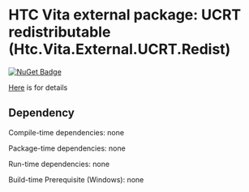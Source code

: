 # HTC Vita external package: UCRT redistributable (Htc.Vita.External.UCRT.Redist)

[![NuGet Badge](https://buildstats.info/nuget/Htc.Vita.External.UCRT.Redist)](https://www.nuget.org/packages/Htc.Vita.External.UCRT.Redist/)

[Here](https://docs.microsoft.com/en-us/cpp/ide/universal-crt-deployment) is for details

## Dependency

Compile-time dependencies: none

Package-time dependencies: none

Run-time dependencies: none

Build-time Prerequisite (Windows): none
